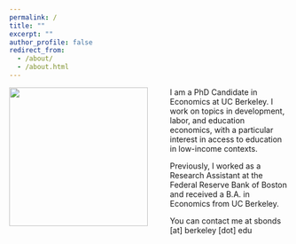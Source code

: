 ```yaml
---
permalink: /
title: ""
excerpt: ""
author_profile: false
redirect_from: 
  - /about/
  - /about.html
---
```


<img src="{{site.url}}/images/bio-photo.JPG" width="250" align="left" style="display: block; margin-right: 40px;" /> 

I am a PhD Candidate in Economics at UC Berkeley. I work on topics in development, labor, and education economics, with a particular interest in access to education in low-income contexts. 

Previously, I worked as a Research Assistant at the Federal Reserve Bank of Boston and received a B.A. in Economics from UC Berkeley.

You can contact me at sbonds [at] berkeley [dot] edu
